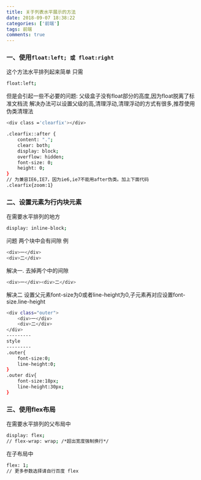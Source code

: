 ```yaml
---
title: 关于列表水平展示的方法
date: 2018-09-07 18:38:22
categories: ['前端'] 
tags: 前端
comments: true
---
```


### 一、使用`float:left; 或 float:right`

这个方法水平排列起来简单 只需
```bash
float:left;
```
但是会引起一些不必要的问题: 父级盒子没有float部分的高度,因为float脱离了标准文档流
解决办法可以设置父级的高,清理浮动,清理浮动的方式有很多,推荐使用伪类清理法
```bash
<div class ='clearfix'></div>

.clearfix::after {
	content: ".";
	clear: both;
	display: block;
	overflow: hidden;
	font-size: 0;
	height: 0;
}
// 为兼容IE6,IE7，因为ie6,ie7不能用after伪类。加上下面代码
.clearfix{zoom:1}
```
### 二、设置元素为行内块元素

在需要水平排列的地方
```bash
display: inline-block;
```
问题 两个块中会有间隙
例
```bash
<div>一</div>
<div>二</div>
```
解决一.
去掉两个中的间隙
```bash
<div>一</div><div>二</div>
```
解决二
设置父元素font-size为0或者line-height为0,子元素再对应设置font-size.line-height
```bash
<div class="outer">
	<div>一</div>
	<div>二</div>
</div>
---------
style
---------
.outer{
	font-size:0;
	line-height:0;
}
.outer div{
	font-size:18px;
	line-height:30px;
}
```
### 三、使用flex布局

在需要水平排列的父布局中

```bash
display: flex;
// flex-wrap: wrap; /*超出宽度强制换行*/
```
在子布局中

```bash
flex: 1;
// 更多参数选择请自行百度 flex
```
